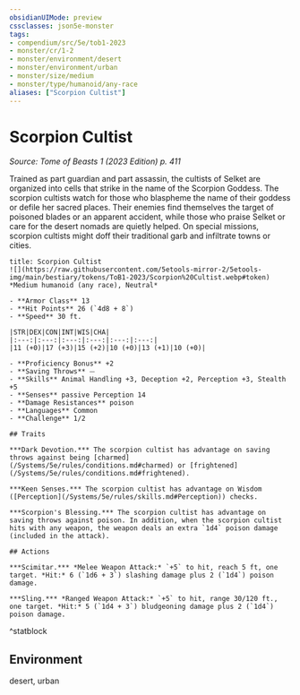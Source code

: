 ```yaml
---
obsidianUIMode: preview
cssclasses: json5e-monster
tags:
- compendium/src/5e/tob1-2023
- monster/cr/1-2
- monster/environment/desert
- monster/environment/urban
- monster/size/medium
- monster/type/humanoid/any-race
aliases: ["Scorpion Cultist"]
---
```

# Scorpion Cultist
*Source: Tome of Beasts 1 (2023 Edition) p. 411*  

Trained as part guardian and part assassin, the cultists of Selket are organized into cells that strike in the name of the Scorpion Goddess. The scorpion cultists watch for those who blaspheme the name of their goddess or defile her sacred places. Their enemies find themselves the target of poisoned blades or an apparent accident, while those who praise Selket or care for the desert nomads are quietly helped. On special missions, scorpion cultists might doff their traditional garb and infiltrate towns or cities.

```ad-statblock
title: Scorpion Cultist
![](https://raw.githubusercontent.com/5etools-mirror-2/5etools-img/main/bestiary/tokens/ToB1-2023/Scorpion%20Cultist.webp#token)
*Medium humanoid (any race), Neutral*

- **Armor Class** 13
- **Hit Points** 26 (`4d8 + 8`)
- **Speed** 30 ft.

|STR|DEX|CON|INT|WIS|CHA|
|:---:|:---:|:---:|:---:|:---:|:---:|
|11 (+0)|17 (+3)|15 (+2)|10 (+0)|13 (+1)|10 (+0)|

- **Proficiency Bonus** +2
- **Saving Throws** ⏤
- **Skills** Animal Handling +3, Deception +2, Perception +3, Stealth +5
- **Senses** passive Perception 14
- **Damage Resistances** poison
- **Languages** Common
- **Challenge** 1/2

## Traits

***Dark Devotion.*** The scorpion cultist has advantage on saving throws against being [charmed](/Systems/5e/rules/conditions.md#charmed) or [frightened](/Systems/5e/rules/conditions.md#frightened).

***Keen Senses.*** The scorpion cultist has advantage on Wisdom ([Perception](/Systems/5e/rules/skills.md#Perception)) checks.

***Scorpion's Blessing.*** The scorpion cultist has advantage on saving throws against poison. In addition, when the scorpion cultist hits with any weapon, the weapon deals an extra `1d4` poison damage (included in the attack).

## Actions

***Scimitar.*** *Melee Weapon Attack:* `+5` to hit, reach 5 ft, one target. *Hit:* 6 (`1d6 + 3`) slashing damage plus 2 (`1d4`) poison damage.

***Sling.*** *Ranged Weapon Attack:* `+5` to hit, range 30/120 ft., one target. *Hit:* 5 (`1d4 + 3`) bludgeoning damage plus 2 (`1d4`) poison damage.
```
^statblock

## Environment

desert, urban